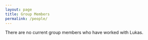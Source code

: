 ```yaml
---
layout: page
title: Group Members
permalink: /people/
---
```


There are no current group members who have worked with Lukas. 
